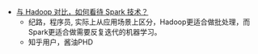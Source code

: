  - [与 Hadoop 对比，如何看待 Spark 技术？](http://www.zhihu.com/question/26568496)
    - 纪路，程序员, 实际上从应用场景上区分，Hadoop更适合做批处理，而Spark更适合做需要反复迭代的机器学习。
    - 知乎用户，酱油PHD